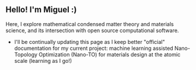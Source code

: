 ## Hello! I'm Miguel :)

Here, I explore mathematical condensed matter theory and materials science, and its intersection with open source computational software.

- I'll be continually updating this page as I keep better "official" documentation for my current project: machine learning assisted Nano-Topology Optimization (Nano-TO) for materials design at the atomic scale (learning as I go!)
